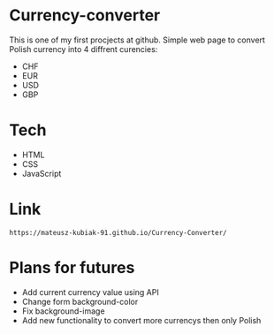 # Currency-converter

This is one of my first procjects at github. Simple web page to convert Polish currency into 4 diffrent curencies:

  - CHF
  - EUR
  - USD
  - GBP

# Tech 

  - HTML
  - CSS
  - JavaScript

# Link

    https://mateusz-kubiak-91.github.io/Currency-Converter/

# Plans for futures

  - Add current currency value using API
  - Change form background-color
  - Fix background-image
  - Add new functionality to convert more currencys then only Polish
